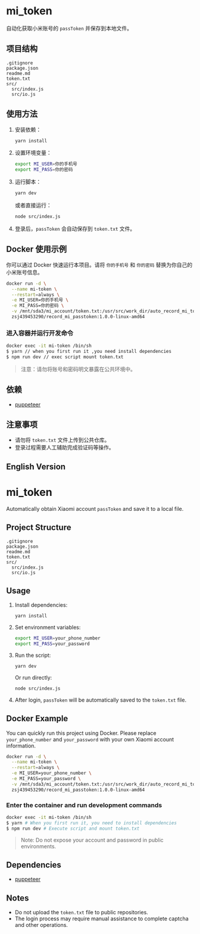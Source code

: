 # mi_token

自动化获取小米账号的 `passToken` 并保存到本地文件。

## 项目结构

```
.gitignore
package.json
readme.md
token.txt
src/
  src/index.js
  src/io.js
```

## 使用方法

1. 安装依赖：

   ```sh
   yarn install
   ```

2. 设置环境变量：

   ```sh
   export MI_USER=你的手机号
   export MI_PASS=你的密码
   ```

3. 运行脚本：

   ```sh
   yarn dev
   ```

   或者直接运行：

   ```sh
   node src/index.js
   ```

4. 登录后，`passToken` 会自动保存到 `token.txt` 文件。



## Docker 使用示例

你可以通过 Docker 快速运行本项目。请将 `你的手机号` 和 `你的密码` 替换为你自己的小米账号信息。

```sh
docker run -d \
  --name mi-token \
  --restart=always \
  -e MI_USER=你的手机号 \
  -e MI_PASS=你的密码 \
  -v /mnt/sda3/mi_account/token.txt:/usr/src/work_dir/auto_record_mi_token/token.txt \
  zsj439453290/record_mi_passtoken:1.0.0-linux-amd64
```

### 进入容器并运行开发命令

```sh
docker exec -it mi-token /bin/sh
$ yarn // when you first run it ,you need install dependencies
$ npm run dev // exec script mount token.txt
```

> 注意：请勿将账号和密码明文暴露在公共环境中。

## 依赖

- [puppeteer](https://pptr.dev/)

## 注意事项

- 请勿将 `token.txt` 文件上传到公共仓库。
- 登录过程需要人工辅助完成验证码等操作。

## English Version

# mi_token

Automatically obtain Xiaomi account `passToken` and save it to a local file.

## Project Structure

```
.gitignore
package.json
readme.md
token.txt
src/
  src/index.js
  src/io.js
```

## Usage

1. Install dependencies:

   ```sh
   yarn install
   ```

2. Set environment variables:

   ```sh
   export MI_USER=your_phone_number
   export MI_PASS=your_password
   ```

3. Run the script:

   ```sh
   yarn dev
   ```

   Or run directly:

   ```sh
   node src/index.js
   ```

4. After login, `passToken` will be automatically saved to the `token.txt` file.

## Docker Example

You can quickly run this project using Docker. Please replace `your_phone_number` and `your_password` with your own Xiaomi account information.

```sh
docker run -d \
  --name mi-token \
  --restart=always \
  -e MI_USER=your_phone_number \
  -e MI_PASS=your_password \
  -v /mnt/sda3/mi_account/token.txt:/usr/src/work_dir/auto_record_mi_token/token.txt \
  zsj439453290/record_mi_passtoken:1.0.0-linux-amd64
```

### Enter the container and run development commands

```sh
docker exec -it mi-token /bin/sh
$ yarn # When you first run it, you need to install dependencies
$ npm run dev # Execute script and mount token.txt
```

> Note: Do not expose your account and password in public environments.

## Dependencies

- [puppeteer](https://pptr.dev/)

## Notes

- Do not upload the `token.txt` file to public repositories.
- The login process may require manual assistance to complete captcha and other operations.